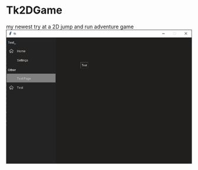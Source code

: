 # Tk2DGame
my newest try at a 2D jump and run adventure game
![alt text](https://raw.githubusercontent.com/Olikonsti/TkinterSidebar/main/preview.png)
